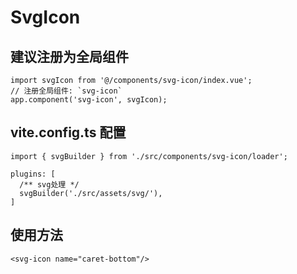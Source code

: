 # SvgIcon

## 建议注册为全局组件

```TSX
import svgIcon from '@/components/svg-icon/index.vue';
// 注册全局组件: `svg-icon`
app.component('svg-icon', svgIcon);
```

## vite.config.ts 配置

```TSX
import { svgBuilder } from './src/components/svg-icon/loader';

plugins: [
  /** svg处理 */
  svgBuilder('./src/assets/svg/'),
]
```

## 使用方法

```TSX
<svg-icon name="caret-bottom"/>
```

